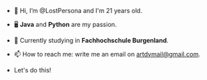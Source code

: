 - 👋 Hi, I’m @LostPersona and I'm 21 years old.

- 🖥️ **Java** and **Python** are my passion.

- 📖 Currently studying in **Fachhochschule Burgenland**.

- 📫 How to reach me: write me an email on artdvmail@gmail.com.

- Let's do this!

